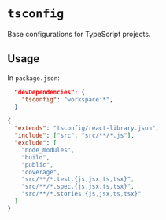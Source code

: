 # `tsconfig`

Base configurations for TypeScript projects.

## Usage

In `package.json`:

```json
  "devDependencies": {
    "tsconfig": "workspace:*",
  }
```

```json
{
  "extends": "tsconfig/react-library.json",
  "include": ["src", "src/**/*.js"],
  "exclude": [
    "node_modules",
    "build",
    "public",
    "coverage",
    "src/**/*.test.{js,jsx,ts,tsx}",
    "src/**/*.spec.{js,jsx,ts,tsx}",
    "src/**/*.stories.{js,jsx,ts,tsx}"
  ]
}
```
